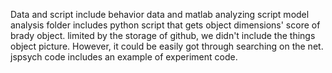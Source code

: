 Data and script include behavior data and matlab analyzing script
model analysis folder includes python script that gets object dimensions' score of brady object. limited by the storage of github, we didn't include the things object picture. However, it could be easily got through searching on the net.
jspsych code includes an example of experiment code.
